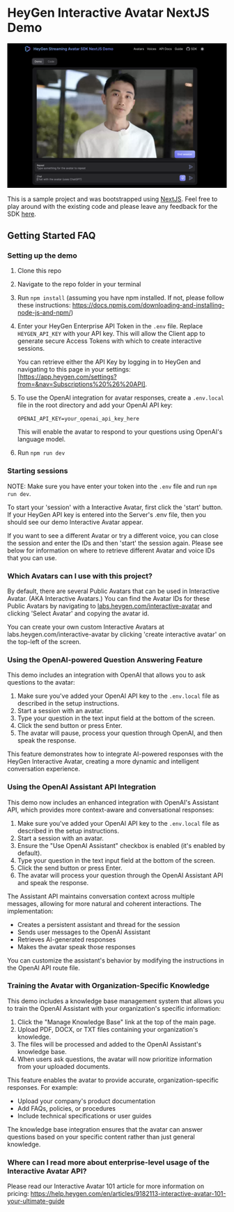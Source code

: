 # HeyGen Interactive Avatar NextJS Demo

![HeyGen Interactive Avatar NextJS Demo Screenshot](./public/demo.png)

This is a sample project and was bootstrapped using [NextJS](https://nextjs.org/).
Feel free to play around with the existing code and please leave any feedback for the SDK [here](https://github.com/HeyGen-Official/StreamingAvatarSDK/discussions).

## Getting Started FAQ

### Setting up the demo

1. Clone this repo

2. Navigate to the repo folder in your terminal

3. Run `npm install` (assuming you have npm installed. If not, please follow these instructions: https://docs.npmjs.com/downloading-and-installing-node-js-and-npm/)

4. Enter your HeyGen Enterprise API Token in the `.env` file. Replace `HEYGEN_API_KEY` with your API key. This will allow the Client app to generate secure Access Tokens with which to create interactive sessions.

   You can retrieve either the API Key by logging in to HeyGen and navigating to this page in your settings: [https://app.heygen.com/settings?from=&nav=Subscriptions%20%26%20API]. 

5. To use the OpenAI integration for avatar responses, create a `.env.local` file in the root directory and add your OpenAI API key:
   ```
   OPENAI_API_KEY=your_openai_api_key_here
   ```
   This will enable the avatar to respond to your questions using OpenAI's language model.

6. Run `npm run dev`

### Starting sessions

NOTE: Make sure you have enter your token into the `.env` file and run `npm run dev`.

To start your 'session' with a Interactive Avatar, first click the 'start' button. If your HeyGen API key is entered into the Server's .env file, then you should see our demo Interactive Avatar appear.

If you want to see a different Avatar or try a different voice, you can close the session and enter the IDs and then 'start' the session again. Please see below for information on where to retrieve different Avatar and voice IDs that you can use.

### Which Avatars can I use with this project?

By default, there are several Public Avatars that can be used in Interactive Avatar. (AKA Interactive Avatars.) You can find the Avatar IDs for these Public Avatars by navigating to [labs.heygen.com/interactive-avatar](https://labs.heygen.com/interactive-avatar) and clicking 'Select Avatar' and copying the avatar id.

You can create your own custom Interactive Avatars at labs.heygen.com/interactive-avatar by clicking 'create interactive avatar' on the top-left of the screen.

### Using the OpenAI-powered Question Answering Feature

This demo includes an integration with OpenAI that allows you to ask questions to the avatar:

1. Make sure you've added your OpenAI API key to the `.env.local` file as described in the setup instructions.
2. Start a session with an avatar.
3. Type your question in the text input field at the bottom of the screen.
4. Click the send button or press Enter.
5. The avatar will pause, process your question through OpenAI, and then speak the response.

This feature demonstrates how to integrate AI-powered responses with the HeyGen Interactive Avatar, creating a more dynamic and intelligent conversation experience.

### Using the OpenAI Assistant API Integration

This demo now includes an enhanced integration with OpenAI's Assistant API, which provides more context-aware and conversational responses:

1. Make sure you've added your OpenAI API key to the `.env.local` file as described in the setup instructions.
2. Start a session with an avatar.
3. Ensure the "Use OpenAI Assistant" checkbox is enabled (it's enabled by default).
4. Type your question in the text input field at the bottom of the screen.
5. Click the send button or press Enter.
6. The avatar will process your question through the OpenAI Assistant API and speak the response.

The Assistant API maintains conversation context across multiple messages, allowing for more natural and coherent interactions. The implementation:

- Creates a persistent assistant and thread for the session
- Sends user messages to the OpenAI Assistant
- Retrieves AI-generated responses
- Makes the avatar speak those responses

You can customize the assistant's behavior by modifying the instructions in the OpenAI API route file.

### Training the Avatar with Organization-Specific Knowledge

This demo includes a knowledge base management system that allows you to train the OpenAI Assistant with your organization's specific information:

1. Click the "Manage Knowledge Base" link at the top of the main page.
2. Upload PDF, DOCX, or TXT files containing your organization's knowledge.
3. The files will be processed and added to the OpenAI Assistant's knowledge base.
4. When users ask questions, the avatar will now prioritize information from your uploaded documents.

This feature enables the avatar to provide accurate, organization-specific responses. For example:
- Upload your company's product documentation
- Add FAQs, policies, or procedures
- Include technical specifications or user guides

The knowledge base integration ensures that the avatar can answer questions based on your specific content rather than just general knowledge.

### Where can I read more about enterprise-level usage of the Interactive Avatar API?

Please read our Interactive Avatar 101 article for more information on pricing: https://help.heygen.com/en/articles/9182113-interactive-avatar-101-your-ultimate-guide

